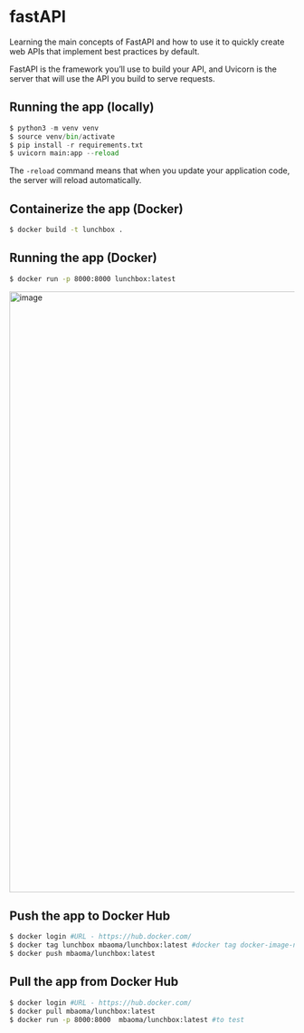 # fastAPI
Learning the main concepts of FastAPI and how to use it to quickly create web APIs that implement best practices by default.

FastAPI is the framework you’ll use to build your API, and Uvicorn is the server that will use the API you build to serve requests.

## Running the app (locally)
```python
$ python3 -m venv venv
$ source venv/bin/activate
$ pip install -r requirements.txt
$ uvicorn main:app --reload
``` 

The ```-reload``` command means that when you update your application code, the server will reload automatically.
## Containerize the app (Docker)
```bash
$ docker build -t lunchbox .
```

## Running the app (Docker)
```bash
$ docker run -p 8000:8000 lunchbox:latest
```

<img width="1060" alt="image" src="https://github.com/Mbaoma/AKS-Demo/assets/49791498/e631356d-1db0-477a-a9eb-07e47df16c6b">

## Push the app to Docker Hub
```bash
$ docker login #URL - https://hub.docker.com/
$ docker tag lunchbox mbaoma/lunchbox:latest #docker tag docker-image-name dockerhub-username/docker-image-name:tag
$ docker push mbaoma/lunchbox:latest
```

## Pull the app from Docker Hub
```bash
$ docker login #URL - https://hub.docker.com/
$ docker pull mbaoma/lunchbox:latest
$ docker run -p 8000:8000  mbaoma/lunchbox:latest #to test
```
